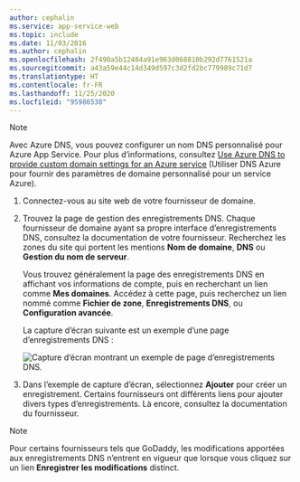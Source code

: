 ```yaml
---
author: cephalin
ms.service: app-service-web
ms.topic: include
ms.date: 11/03/2016
ms.author: cephalin
ms.openlocfilehash: 2f490a5b12484a91e963d068810b292d7761521a
ms.sourcegitcommit: a43a59e44c14d349d597c3d2fd2bc779989c71d7
ms.translationtype: HT
ms.contentlocale: fr-FR
ms.lasthandoff: 11/25/2020
ms.locfileid: "95986538"
---
```

> [!NOTE]
> Avec Azure DNS, vous pouvez configurer un nom DNS personnalisé pour Azure App Service. Pour plus d’informations, consultez [Use Azure DNS to provide custom domain settings for an Azure service](../articles/dns/dns-custom-domain.md#app-service-web-apps) (Utiliser DNS Azure pour fournir des paramètres de domaine personnalisé pour un service Azure).
>
>

1. Connectez-vous au site web de votre fournisseur de domaine.

1. Trouvez la page de gestion des enregistrements DNS. Chaque fournisseur de domaine ayant sa propre interface d’enregistrements DNS, consultez la documentation de votre fournisseur. Recherchez les zones du site qui portent les mentions **Nom de domaine**, **DNS** ou **Gestion du nom de serveur**.

   Vous trouvez généralement la page des enregistrements DNS en affichant vos informations de compte, puis en recherchant un lien comme **Mes domaines**. Accédez à cette page, puis recherchez un lien nommé comme **Fichier de zone**, **Enregistrements DNS**, ou **Configuration avancée**.

   La capture d’écran suivante est un exemple d’une page d’enregistrements DNS :

   ![Capture d’écran montrant un exemple de page d’enregistrements DNS.](./media/app-service-web-access-dns-records-no-h/example-record-ui.png)

1. Dans l’exemple de capture d’écran, sélectionnez **Ajouter** pour créer un enregistrement. Certains fournisseurs ont différents liens pour ajouter divers types d’enregistrements. Là encore, consultez la documentation du fournisseur.

> [!NOTE]
> Pour certains fournisseurs tels que GoDaddy, les modifications apportées aux enregistrements DNS n’entrent en vigueur que lorsque vous cliquez sur un lien **Enregistrer les modifications** distinct.
